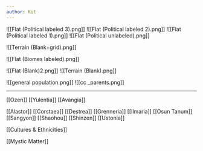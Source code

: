 ```yaml
---
author: Kit
---
```


![[Flat (Political labeled 3).png]]
![[Flat (Political labeled 2).png]]
![[Flat (Political labeled 1).png]]
![[Flat (Political unlabeled).png]]

![[Terrain (Blank+grid).png]]

![[Flat (Biomes labeled).png]]

![[Flat (Blank)2.png]]
![[Terrain (Blank).png]]

![[general population.png]]
![[cc _parents.png]]


---
[[Ozen]]
[[Yulentia]]
[[Avangia]]

[[Alastor]]
[[Corstaea]]
[[Destrea]]
[[Grenneria]]
[[Ilmaria]]
[[Osun Tanum]]
[[Sangyon]]
[[Shaohou]]
[[Shinzen]]
[[Ustonia]]

[[Cultures & Ethnicities]]

[[Mystic Matter]]